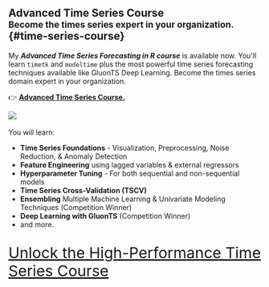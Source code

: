 ## Advanced Time Series Course<br><small>Become the times series expert in your organization.</small> {#time-series-course}

My ___Advanced Time Series Forecasting in R course___ is available now. You'll learn `timetk` and `modeltime` plus the most powerful time series forecasting techniques available like GluonTS Deep Learning. Become the times series domain expert in your organization. 

👉 [__Advanced Time Series Course.__](https://university.business-science.io/p/ds4b-203-r-high-performance-time-series-forecasting/)  

<div class="" style="width:100%; ">
  <a href="https://university.business-science.io/p/ds4b-203-r-high-performance-time-series-forecasting/" target="_blank">
  <!--<img class="img-responsive" src="/assets/2020-06-05-timetk/time_series_course.jpg"> -->
  
  <!--<img class="img-responsive" src="/assets/2020-06-17-acf/time_series_course.jpg"> -->
  <img class="img-responsive" src="https://www.filepicker.io/api/file/jay1WUozSWCVHfFBEil3">
  
  </a>
</div>
<br>
You will learn:

- __Time Series Foundations__ - Visualization, Preprocessing, Noise Reduction, & Anomaly Detection
- __Feature Engineering__ using lagged variables & external regressors
- __Hyperparameter Tuning__ - For both sequential and non-sequential models
- __Time Series Cross-Validation (TSCV)__
- __Ensembling__ Multiple Machine Learning & Univariate Modeling Techniques (Competition Winner)
- __Deep Learning with GluonTS__ (Competition Winner)
- and more.

<p class="text-center" style="font-size:30px;">
<a href="https://university.business-science.io/p/ds4b-203-r-high-performance-time-series-forecasting/">Unlock the High-Performance Time Series Course</a>
</p>